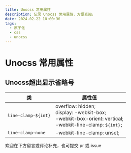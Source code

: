 ```yaml
---
title: Unocss 常用属性
description: 记录 Unocss 常用属性，方便查阅。
date: 2024-02-22 18:00:30
tags:
  - 原子化
  - css
  - unocss
---
```

# Unocss 常用属性

## Unocss超出显示省略号

| **类**              | **属性值**                                                   |
| ------------------- | ------------------------------------------------------------ |
| `line-clamp-${int}` | overflow: hidden;<br/>display: -webkit-box;<br/>-webkit-box-orient: vertical;<br/>-webkit-line-clamp: `${int};` |
| `line-clamp-none`   | -webkit-line-clamp: unset;                                   |



欢迎在下方留言或评论补充，也可提交 pr 或 issue
